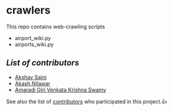 # crawlers
This repo contains web-crawling scripts

- airport_wiki.py
- airports_wiki.py

## *List of contributors*
- [Akshay Saini](https://github.com/anonyxhappie)
- [Akash Nilawar](https://github.com/2020MT93150)
- [Amaradi Giri Venkata Krishna Swamy](https://github.com/swamy93098)

See also the list of [contributors](https://github.com/anonyxhappie/crawlers/graphs/contributors) who participated in this project.:+1:


